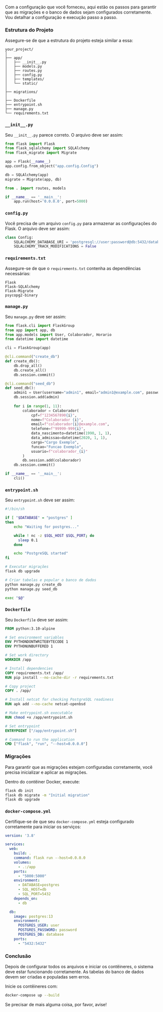 Com a configuração que você forneceu, aqui estão os passos para garantir que as migrações e o banco de dados sejam configurados corretamente. Vou detalhar a configuração e execução passo a passo.

### Estrutura do Projeto

Assegure-se de que a estrutura do projeto esteja similar a essa:

```
your_project/
│
├── app/
│   ├── __init__.py
│   ├── models.py
│   ├── routes.py
│   ├── config.py
│   ├── templates/
│   └── static/
│
├── migrations/
│
├── Dockerfile
├── entrypoint.sh
├── manage.py
└── requirements.txt
```

### `__init__.py`

Seu `__init__.py` parece correto. O arquivo deve ser assim:

```python
from flask import Flask
from flask_sqlalchemy import SQLAlchemy
from flask_migrate import Migrate

app = Flask(__name__)
app.config.from_object("app.config.Config")

db = SQLAlchemy(app)
migrate = Migrate(app, db)

from . import routes, models

if __name__ == '__main__':
    app.run(host='0.0.0.0', port=5000)
```

### `config.py`

Você precisa de um arquivo `config.py` para armazenar as configurações do Flask. O arquivo deve ser assim:

```python
class Config:
    SQLALCHEMY_DATABASE_URI = 'postgresql://user:password@db:5432/database'
    SQLALCHEMY_TRACK_MODIFICATIONS = False
```

### `requirements.txt`

Assegure-se de que o `requirements.txt` contenha as dependências necessárias:

```
Flask
Flask-SQLAlchemy
Flask-Migrate
psycopg2-binary
```

### `manage.py`

Seu `manage.py` deve ser assim:

```python
from flask.cli import FlaskGroup
from app import app, db
from app.models import User, Colaborador, Horario
from datetime import datetime

cli = FlaskGroup(app)

@cli.command("create_db")
def create_db():
    db.drop_all()
    db.create_all()
    db.session.commit()

@cli.command("seed_db")
def seed_db():
    admin1 = User(username="admin1", email="admin1@example.com", password="admin123", admin=True)
    db.session.add(admin)
    
    for i in range(1, 11):
        colaborador = Colaborador(
            cpf=f"1234567890{i}",
            nome=f"Colaborador {i}",
            email=f"colaborador{i}@example.com",
            telefone=f"99999-999{i}",
            data_nascimento=datetime(1990, 1, 1),
            data_admissao=datetime(2020, 1, 1),
            cargo="Cargo Exemplo",
            funcao="Funcao Exemplo",
            usuario=f"colaborador_{i}"
        )
        db.session.add(colaborador)
    db.session.commit()

if __name__ == '__main__':
    cli()
```

### `entrypoint.sh`

Seu `entrypoint.sh` deve ser assim:

```sh
#!/bin/sh

if [ "$DATABASE" = "postgres" ]
then
    echo "Waiting for postgres..."

    while ! nc -z $SQL_HOST $SQL_PORT; do
      sleep 0.1
    done

    echo "PostgreSQL started"
fi

# Executar migrações
flask db upgrade

# Criar tabelas e popular o banco de dados
python manage.py create_db
python manage.py seed_db

exec "$@"
```

### `Dockerfile`

Seu `Dockerfile` deve ser assim:

```Dockerfile
FROM python:3.10-alpine

# Set environment variables
ENV PYTHONDONTWRITEBYTECODE 1
ENV PYTHONUNBUFFERED 1

# Set work directory
WORKDIR /app

# Install dependencies
COPY requirements.txt /app/
RUN pip install --no-cache-dir -r requirements.txt

# Copy project
COPY . /app/

# Install netcat for checking PostgreSQL readiness
RUN apk add --no-cache netcat-openbsd

# Make entrypoint.sh executable
RUN chmod +x /app/entrypoint.sh

# Set entrypoint
ENTRYPOINT ["/app/entrypoint.sh"]

# Command to run the application
CMD ["flask", "run", "--host=0.0.0.0"]
```

### Migrações

Para garantir que as migrações estejam configuradas corretamente, você precisa inicializar e aplicar as migrações.

Dentro do contêiner Docker, execute:

```sh
flask db init
flask db migrate -m "Initial migration"
flask db upgrade
```

### `docker-compose.yml`

Certifique-se de que seu `docker-compose.yml` esteja configurado corretamente para iniciar os serviços:

```yaml
version: '3.8'

services:
  web:
    build: .
    command: flask run --host=0.0.0.0
    volumes:
      - .:/app
    ports:
      - "5000:5000"
    environment:
      - DATABASE=postgres
      - SQL_HOST=db
      - SQL_PORT=5432
    depends_on:
      - db

  db:
    image: postgres:13
    environment:
      POSTGRES_USER: user
      POSTGRES_PASSWORD: password
      POSTGRES_DB: database
    ports:
      - "5432:5432"
```

### Conclusão

Depois de configurar todos os arquivos e iniciar os contêineres, o sistema deve estar funcionando corretamente. As tabelas do banco de dados devem ser criadas e populadas sem erros.

Inicie os contêineres com:

```sh
docker-compose up --build
```

Se precisar de mais alguma coisa, por favor, avise!